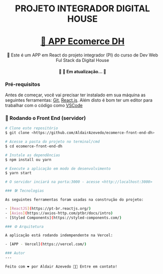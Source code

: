 <h1 align="center">PROJETO INTEGRADOR DIGITAL HOUSE</h1>
<h1 align="center">
    <a href="https://www.pidigitalhouse.online/">🔗 APP Ecomerce DH</a>
</h1>
<p align="center">🚀 Este é um APP em React do projeto integrador (PI) do curso de Dev Web Ful Stack da Digital House</p>

<h4 align="center"> 
	🚧 🚀 Em atualização...  🚧
</h4>

### Pré-requisitos

Antes de começar, você vai precisar ter instalado em sua máquina as seguintes ferramentas:
[Git](https://git-scm.com), [React.js](https://pt-br.reactjs.org/). 
Além disto é bom ter um editor para trabalhar com o código como [VSCode](https://code.visualstudio.com/)

### 🎲 Rodando o Front End (servidor)

```bash
# Clone este repositório
$ git clone <https://github.com/AldairAzevedo/ecomerce-front-end-dh>

# Acesse a pasta do projeto no terminal/cmd
$ cd ecomerce-front-end-dh

# Instale as dependências
$ npm install ou yarn

# Execute a aplicação em modo de desenvolvimento
$ yarn start

# O servidor inciará na porta:3000 - acesse <http://localhost:3000>

### 🛠 Tecnologias

As seguintes ferramentas foram usadas na construção do projeto:

- [ReactJS](https://pt-br.reactjs.org/)
- [Axios](https://axios-http.com/ptbr/docs/intro)
- [Styled Components](https://styled-components.com/)

### ⚙ Arquitetura

A aplicação está rodando indempendente na Vercel:

- [APP - Vercel](https://vercel.com/)

### Autor
---

Feito com ❤️ por Aldair Azevedo 👋🏽 Entre em contato!

